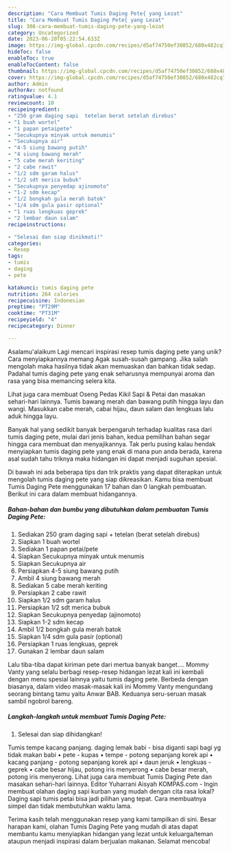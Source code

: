 ```yaml
---
description: "Cara Membuat Tumis Daging Pete{ yang Lezat"
title: "Cara Membuat Tumis Daging Pete{ yang Lezat"
slug: 308-cara-membuat-tumis-daging-pete-yang-lezat
category: Uncategorized
date: 2023-06-20T05:22:54.633Z
image: https://img-global.cpcdn.com/recipes/d5af74750ef30852/680x482cq70/tumis-daging-pete-foto-resep-utama.jpg
hideToc: false
enableToc: true
enableTocContent: false
thumbnail: https://img-global.cpcdn.com/recipes/d5af74750ef30852/680x482cq70/tumis-daging-pete-foto-resep-utama.jpg
cover: https://img-global.cpcdn.com/recipes/d5af74750ef30852/680x482cq70/tumis-daging-pete-foto-resep-utama.jpg
author: Admin
authorAv: notfound
ratingvalue: 4.1
reviewcount: 10
recipeingredient:
- "250 gram daging sapi  tetelan berat setelah direbus"
- "1 buah wortel"
- "1 papan petaipete"
- "Secukupnya minyak untuk menumis"
- "Secukupnya air"
- "4-5 siung bawang putih"
- "4 siung bawang merah"
- "5 cabe merah keriting"
- "2 cabe rawit"
- "1/2 sdm garam halus"
- "1/2 sdt merica bubuk"
- "Secukupnya penyedap ajinomoto"
- "1-2 sdm kecap"
- "1/2 bongkah gula merah batok"
- "1/4 sdm gula pasir optional"
- "1 ruas lengkuas geprek"
- "2 lembar daun salam"
recipeinstructions:

- "Selesai dan siap dinikmati!"
categories:
- Resep
tags:
- tumis
- daging
- pete

katakunci: tumis daging pete 
nutrition: 264 calories
recipecuisine: Indonesian
preptime: "PT29M"
cooktime: "PT31M"
recipeyield: "4"
recipecategory: Dinner

---
```



Asalamu'alaikum Lagi mencari inspirasi resep tumis daging pete yang unik? Cara menyiapkannya memang Agak susah-susah gampang. Jika salah mengolah maka hasilnya tidak akan memuaskan dan bahkan tidak sedap. Padahal tumis daging pete yang enak seharusnya mempunyai aroma dan rasa yang bisa memancing selera kita.


Lihat juga cara membuat Oseng Pedas Kikil Sapi &amp; Petai dan masakan sehari-hari lainnya. Tumis bawang merah dan bawang putih hingga layu dan wangi. Masukkan cabe merah, cabai hijau, daun salam dan lengkuas lalu aduk hingga layu.

Banyak hal yang sedikit banyak berpengaruh terhadap kualitas rasa dari tumis daging pete, mulai dari jenis bahan, kedua pemilihan bahan segar hingga cara membuat dan menyajikannya. Tak perlu pusing kalau hendak menyiapkan tumis daging pete yang enak di mana pun anda berada, karena asal sudah tahu triknya maka hidangan ini dapat menjadi suguhan spesial.


Di bawah ini ada beberapa tips dan trik praktis yang dapat diterapkan untuk mengolah tumis daging pete yang siap dikreasikan. Kamu bisa membuat Tumis Daging Pete menggunakan 17 bahan dan 0 langkah pembuatan. Berikut ini cara dalam membuat hidangannya.

<!--inarticleads1-->

##### Bahan-bahan dan bumbu yang dibutuhkan dalam pembuatan Tumis Daging Pete:

1. Sediakan 250 gram daging sapi + tetelan (berat setelah direbus)
1. Siapkan 1 buah wortel
1. Sediakan 1 papan petai/pete
1. Siapkan Secukupnya minyak untuk menumis
1. Siapkan Secukupnya air
1. Persiapkan 4-5 siung bawang putih
1. Ambil 4 siung bawang merah
1. Sediakan 5 cabe merah keriting
1. Persiapkan 2 cabe rawit
1. Siapkan 1/2 sdm garam halus
1. Persiapkan 1/2 sdt merica bubuk
1. Siapkan Secukupnya penyedap (ajinomoto)
1. Siapkan 1-2 sdm kecap
1. Ambil 1/2 bongkah gula merah batok
1. Siapkan 1/4 sdm gula pasir (optional)
1. Persiapkan 1 ruas lengkuas, geprek
1. Gunakan 2 lembar daun salam


Lalu tiba-tiba dapat kiriman pete dari mertua banyak banget…. Mommy Vanty yang selalu berbagi resep-resep hidangan lezat kali ini kembali dengan menu spesial lainnya yaitu tumis daging pete. Berbeda dengan biasanya, dalam video masak-masak kali ini Mommy Vanty mengundang seorang bintang tamu yaitu Anwar BAB. Keduanya seru-seruan masak sambil ngobrol bareng. 

<!--inarticleads2-->

##### Langkah-langkah untuk membuat Tumis Daging Pete:


1. Selesai dan siap dihidangkan!

Tumis tempe kacang panjang. daging lemak babi - bisa diganti sapi bagi yg tidak makan babi • pete - kupas • tempe - potong sepanjang korek api • kacang panjang - potong sepanjang korek api • daun jeruk • lengkuas - geprek • cabe besar hijau, potong iris menyerong • cabe besar merah, potong iris menyerong. Lihat juga cara membuat Tumis Daging Pete dan masakan sehari-hari lainnya. Editor Yuharrani Aisyah KOMPAS.com - Ingin membuat olahan daging sapi kurban yang mudah dengan cita rasa lokal? Daging sapi tumis petai bisa jadi pilihan yang tepat. Cara membuatnya simpel dan tidak membutuhkan waktu lama. 

Terima kasih telah menggunakan resep yang kami tampilkan di sini. Besar harapan kami, olahan Tumis Daging Pete yang mudah di atas dapat membantu kamu menyiapkan hidangan yang lezat untuk keluarga/teman ataupun menjadi inspirasi dalam berjualan makanan. Selamat mencoba!
